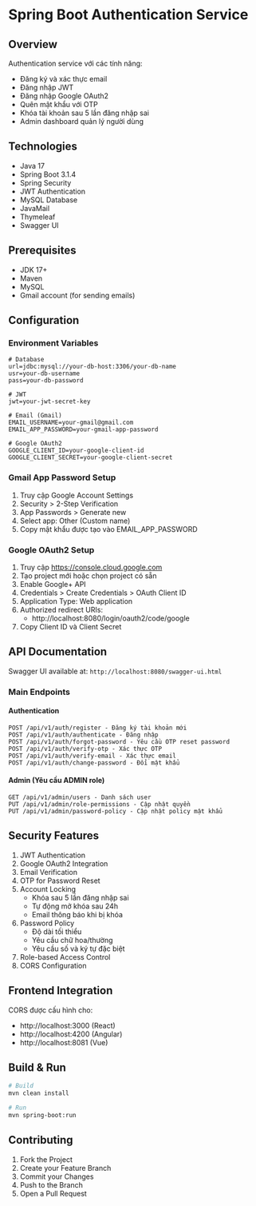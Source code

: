 # Spring Boot Authentication Service

## Overview
Authentication service với các tính năng:
- Đăng ký và xác thực email
- Đăng nhập JWT
- Đăng nhập Google OAuth2
- Quên mật khẩu với OTP
- Khóa tài khoản sau 5 lần đăng nhập sai
- Admin dashboard quản lý người dùng

## Technologies
- Java 17
- Spring Boot 3.1.4
- Spring Security
- JWT Authentication
- MySQL Database
- JavaMail
- Thymeleaf
- Swagger UI

## Prerequisites
- JDK 17+
- Maven
- MySQL
- Gmail account (for sending emails)

## Configuration
### Environment Variables
```properties
# Database
url=jdbc:mysql://your-db-host:3306/your-db-name
usr=your-db-username
pass=your-db-password

# JWT
jwt=your-jwt-secret-key

# Email (Gmail)
EMAIL_USERNAME=your-gmail@gmail.com
EMAIL_APP_PASSWORD=your-gmail-app-password

# Google OAuth2
GOOGLE_CLIENT_ID=your-google-client-id
GOOGLE_CLIENT_SECRET=your-google-client-secret
```

### Gmail App Password Setup
1. Truy cập Google Account Settings
2. Security > 2-Step Verification
3. App Passwords > Generate new
4. Select app: Other (Custom name)
5. Copy mật khẩu được tạo vào EMAIL_APP_PASSWORD

### Google OAuth2 Setup
1. Truy cập https://console.cloud.google.com
2. Tạo project mới hoặc chọn project có sẵn
3. Enable Google+ API
4. Credentials > Create Credentials > OAuth Client ID
5. Application Type: Web application
6. Authorized redirect URIs: 
   - http://localhost:8080/login/oauth2/code/google
7. Copy Client ID và Client Secret

## API Documentation
Swagger UI available at: `http://localhost:8080/swagger-ui.html`

### Main Endpoints

#### Authentication
```
POST /api/v1/auth/register - Đăng ký tài khoản mới
POST /api/v1/auth/authenticate - Đăng nhập
POST /api/v1/auth/forgot-password - Yêu cầu OTP reset password
POST /api/v1/auth/verify-otp - Xác thực OTP
POST /api/v1/auth/verify-email - Xác thực email
POST /api/v1/auth/change-password - Đổi mật khẩu
```

#### Admin (Yêu cầu ADMIN role)
```
GET /api/v1/admin/users - Danh sách user
PUT /api/v1/admin/role-permissions - Cập nhật quyền
PUT /api/v1/admin/password-policy - Cập nhật policy mật khẩu
```

## Security Features
1. JWT Authentication
2. Google OAuth2 Integration 
3. Email Verification
4. OTP for Password Reset
5. Account Locking
   - Khóa sau 5 lần đăng nhập sai
   - Tự động mở khóa sau 24h
   - Email thông báo khi bị khóa
6. Password Policy
   - Độ dài tối thiểu
   - Yêu cầu chữ hoa/thường
   - Yêu cầu số và ký tự đặc biệt
7. Role-based Access Control
8. CORS Configuration

## Frontend Integration
CORS được cấu hình cho:
- http://localhost:3000 (React)
- http://localhost:4200 (Angular)
- http://localhost:8081 (Vue)

## Build & Run
```bash
# Build
mvn clean install

# Run
mvn spring-boot:run
```

## Contributing
1. Fork the Project
2. Create your Feature Branch
3. Commit your Changes
4. Push to the Branch
5. Open a Pull Request
